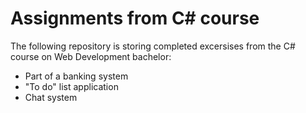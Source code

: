 # Assignments from C# course

The following repository is storing completed excersises from the C# course on Web Development bachelor:

- Part of a banking system
- "To do" list application
- Chat system
